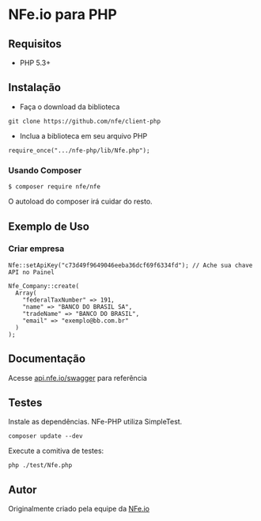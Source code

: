 # NFe.io para PHP

## Requisitos

* PHP 5.3+

## Instalação

 - Faça o download da biblioteca

~~~
git clone https://github.com/nfe/client-php
~~~

 - Inclua a biblioteca em seu arquivo PHP

~~~
require_once(".../nfe-php/lib/Nfe.php");
~~~

### Usando Composer

~~~
$ composer require nfe/nfe
~~~

O autoload do composer irá cuidar do resto.

## Exemplo de Uso

### Criar empresa
~~~
Nfe::setApiKey("c73d49f9649046eeba36dcf69f6334fd"); // Ache sua chave API no Painel

Nfe_Company::create(
  Array(
    "federalTaxNumber" => 191,
    "name" => "BANCO DO BRASIL SA",
    "tradeName" => "BANCO DO BRASIL",
    "email" => "exemplo@bb.com.br"
  )
);
~~~

## Documentação

Acesse [api.nfe.io/swagger](http://api.nfe.io/swagger) para referência

## Testes

Instale as dependências. NFe-PHP utiliza SimpleTest.

~~~
composer update --dev
~~~

Execute a comitiva de testes:
~~~
php ./test/Nfe.php
~~~

## Autor

Originalmente criado pela equipe da [NFe.io](https://github.com/nfe)
